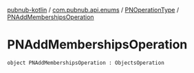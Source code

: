 [pubnub-kotlin](../../index.md) / [com.pubnub.api.enums](../index.md) / [PNOperationType](index.md) / [PNAddMembershipsOperation](./-p-n-add-memberships-operation.md)

# PNAddMembershipsOperation

`object PNAddMembershipsOperation : ObjectsOperation`